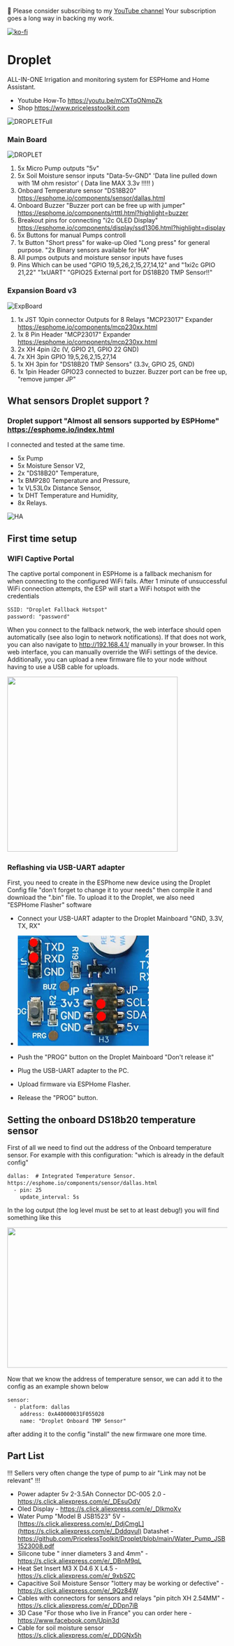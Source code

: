 🤗 Please consider subscribing to my [YouTube channel](https://www.youtube.com/@PricelessToolkit/videos)
Your subscription goes a long way in backing my work.


[![ko-fi](https://ko-fi.com/img/githubbutton_sm.svg)](https://ko-fi.com/U6U2QLAF8)

# Droplet
 ALL-IN-ONE Irrigation and monitoring system for ESPHome and Home Assistant.
 * Youtube How-To https://youtu.be/mCXTqONmpZk
 * Shop https://www.pricelesstoolkit.com
 

 
 ![DROPLETFull](https://raw.githubusercontent.com/PricelessToolkit/Droplet/main/img/dropletfull.JPEG)
 
 
 
   ### Main Board
   
   
 ![DROPLET](https://raw.githubusercontent.com/PricelessToolkit/Droplet/main/img/droplet.jpg)
 

 1. 5x Micro Pump outputs "5v"
 2. 5x Soil Moisture sensor inputs "Data-5v-GND" 'Data line pulled down with 1M ohm resistor' ( Data line MAX 3.3v !!!!! )
 3. Onboard Temperature sensor "DS18B20" https://esphome.io/components/sensor/dallas.html
 4. Onboard Buzzer "Buzzer port can be free up with jumper" https://esphome.io/components/rtttl.html?highlight=buzzer
 5. Breakout pins for connecting "i2c OLED Display" https://esphome.io/components/display/ssd1306.html?highlight=display
 6. 5x Buttons for manual Pumps controll
 7. 1x Button "Short press" for wake-up Oled "Long press" for general purpose. "2x Binary sensors available for HA"
 8. All pumps outputs and moisture sensor inputs have fuses
 9. Pins Which can be used "GPIO 19,5,26,2,15,27,14,12" and "1xi2c GPIO 21,22" "1xUART" "GPIO25 External port for DS18B20 TMP Sensor!!"
 
  ### Expansion Board v3
  
  
 ![ExpBoard](https://raw.githubusercontent.com/PricelessToolkit/Droplet/main/img/ExpaBoard.JPG)
 
 
 1. 1x JST 10pin connector Outputs for 8 Relays  "MCP23017" Expander  https://esphome.io/components/mcp230xx.html
 2. 1x 8 Pin Header "MCP23017" Expander  https://esphome.io/components/mcp230xx.html
 3. 2x XH 4pin i2c (V, GPIO 21, GPIO 22 GND)
 4. 7x XH 3pin GPIO 19,5,26,2,15,27,14
 5. 1x XH 3pin for "DS18B20 TMP Sensors" (3.3v, GPIO 25, GND)
 6. 1x 1pin Header GPIO23 connected to buzzer. Buzzer port can be free up, "remove jumper JP"
 
 

 ## What sensors Droplet support ?
 ### Droplet support "Almost all sensors supported by ESPHome" https://esphome.io/index.html
 
 I connected and tested at the same time.
* 5x Pump
* 5x Moisture Sensor V2, 
* 2x "DS18B20" Temperature, 
* 1x BMP280 Temperature and Pressure, 
* 1x VL53L0x Distance Sensor, 
* 1x DHT Temperature and Humidity, 
* 8x Relays. 
 
 
 
 ![HA](https://raw.githubusercontent.com/PricelessToolkit/Droplet/main/img/HASensors.JPG)
 
 
## First time setup

### WIFI Captive Portal

The captive portal component in ESPHome is a fallback mechanism for when connecting to the configured WiFi fails.
After 1 minute of unsuccessful WiFi connection attempts, the ESP will start a WiFi hotspot with the credentials
```
SSID: "Droplet Fallback Hotspot"
password: "password"
```

When you connect to the fallback network, the web interface should open automatically (see also login to network notifications).
If that does not work, you can also navigate to http://192.168.4.1/ manually in your browser.
In this web interface, you can manually override the WiFi settings of the device.
Additionally, you can upload a new firmware file to your node without having to use a USB cable for uploads.

<img src="https://esphome.io/_images/captive_portal-ui.png" width="390" height="400" />


### Reflashing via USB-UART adapter

First, you need to create in the ESPhome new device using the Droplet Config file "don't forget to change it to your needs" then compile it and download the ".bin" file. To upload it to the Droplet, we also need  "ESPHome Flasher" software

* Connect your USB-UART adapter to the Droplet Mainboard "GND, 3.3V, TX, RX"
* 
  ![HA](https://raw.githubusercontent.com/PricelessToolkit/Droplet/main/img/prog_header.jpg)
  
* Push the "PROG" button on the Droplet Mainboard "Don't release it"
* Plug the USB-UART adapter to the PC.
* Upload firmware via ESPHome Flasher.
* Release the "PROG" button.
 



## Setting the onboard DS18b20 temperature sensor

First of all we need to find out the address of the Onboard temperature sensor.
For example with this configuration: "which is already in the default config"

```
dallas:  # Integrated Temperature Sensor. https://esphome.io/components/sensor/dallas.html
  - pin: 25
    update_interval: 5s
```

In the log output (the log level must be set to at least debug!) you will find something like this


<img src="https://esphome.io/_images/dallas-log.png" width="634" height="321" />


Now that we know the address of temperature sensor, we can add it to the config as an example shown below

```
sensor:
  - platform: dallas
    address: 0xA40000031F055028
    name: "Droplet Onboard TMP Sensor"
```
after adding it to the config "install" the new firmware one more time.
 

## Part List

!!! Sellers very often change the type of pump to air "Link may not be relevant" !!!

* Power adapter 5v 2-3.5Ah Connector DC-005 2.0 - https://s.click.aliexpress.com/e/_DEsuOdV
* Oled Display - https://s.click.aliexpress.com/e/_DlkmoXv
* Water Pump "Model B JSB1523" 5V - [https://s.click.aliexpress.com/e/_DdjCmgL](https://s.click.aliexpress.com/e/_Dddqvul) Datashet - https://github.com/PricelessToolkit/Droplet/blob/main/Water_Pump_JSB1523008.pdf
* Silicone tube " inner diameters 3 and 4mm" - https://s.click.aliexpress.com/e/_DBnM9qL
* Heat Set Insert M3 X D4.6 X L4.5 - https://s.click.aliexpress.com/e/_9xbSZC
* Capacitive Soil Moisture Sensor "lottery may be working or defective" - https://s.click.aliexpress.com/e/_9Qz84W
* Cables with connectors for sensors and relays "pin pitch XH 2.54MM" - https://s.click.aliexpress.com/e/_DDpn7iB
* 3D Case "For those who live in France" you can order here - https://www.facebook.com/Upin3d
* Cable for soil moisture sensor https://s.click.aliexpress.com/e/_DDGNx5h
